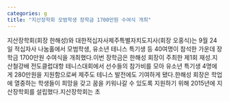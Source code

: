 ```yaml
---
categories: g
title: "지산장학회 모범학생 장학금 1700만원 수여식 개최"
---
```

지산장학회(회장 한해성)와 대한적십자사제주특별자치도지사(회장 오홍식)는 9월 24일 적십자사 나눔홀에서 모범학생, 유소년 테니스 특기생 등 40여명이 참석한 가운데 장학금 1700만원 수여식을 개최했다.이번 장학금은 한해성 회장이 주최한 제1회 재성․지산철강배 전도클럽대항 테니스대회에서 선수들의 참가비를 모아 유소년 특기생 4명에게 280만원을 지원함으로써 제주도 테니스 발전에도 기여하게 됐다.한해성 회장은 학업에 열중하는 학생들이 희망을 갖고 꿈을 키워나갈 수 있도록 지원하기 위해 2015년에 지산장학회를 설립했다.지산장학회는 초